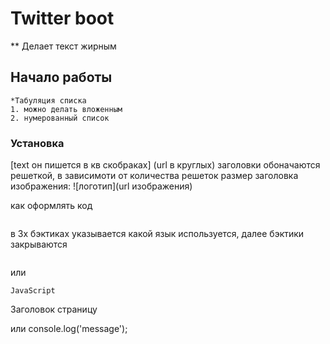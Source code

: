 # Twitter boot
** Делает текст жирным
## Начало работы
    *Табуляция списка
    1. можно делать вложенным
    2. нумерованный список
    
### Установка
[text он пишется в кв скобраках] (url в круглых)
заголовки обоначаются решеткой, в зависимоти от количества решеток размер заголовка
изображения: ![логотип](url изображения)

как оформлять код
```html
```
в 3х бэктиках указывается какой язык используется, далее бэктики закрываются

```html
```
или 
```
JavaScript
```
<head>
Заголовок страницу
</head>

или 
console.log('message');
